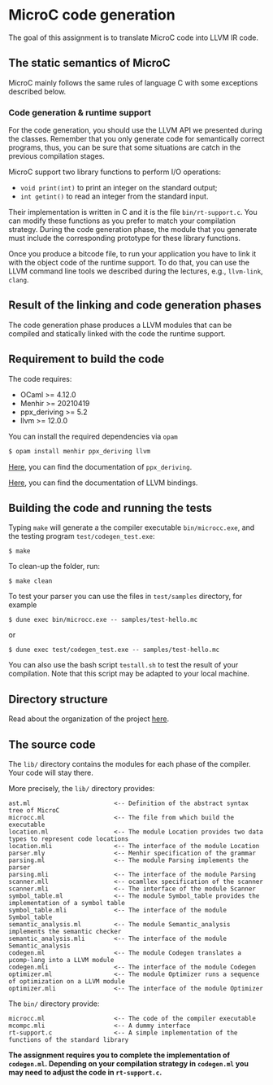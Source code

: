 # MicroC code generation

The goal of this assignment is to translate MicroC code into LLVM IR code.

## The static semantics of MicroC

MicroC mainly follows the same rules of language C with some exceptions described below.

### Code generation & runtime support

For the code generation, you should use the LLVM API we presented during the classes.
Remember that you only generate code for semantically correct programs, thus, you can be sure that
some situations are catch in the previous compilation stages.

MicroC support two library functions to perform I/O operations:
* `void print(int)` to print an integer on the standard output;
* `int getint()` to read an integer from the standard input.

Their implementation is written in C and it is the file `bin/rt-support.c`.
You can modify these functions as you prefer to match your compilation strategy. 
During the code generation phase, the module that you generate must include the 
corresponding prototype for these library functions.

Once you produce a bitcode file, to run your application you have to link it with 
the object code of the runtime support. 
To do that, you can use the LLVM command line tools we described during the lectures, e.g.,
`llvm-link`, `clang`.  

## Result of the linking and code generation phases
The code generation phase produces a LLVM modules that can be compiled and statically linked with the code the runtime support. 

## Requirement to build the code
The code requires:
* OCaml >= 4.12.0
* Menhir >= 20210419
* ppx_deriving >= 5.2 
* llvm >= 12.0.0

You can install the required dependencies via `opam`
```sh
$ opam install menhir ppx_deriving llvm
```
[Here](https://github.com/ocaml-ppx/ppx_deriving), you can find the documentation of `ppx_deriving`.

[Here](https://llvm.moe/ocaml/), you can find the documentation of LLVM bindings.

## Building the code and running the tests
Typing `make` will generate a the compiler executable `bin/microcc.exe`, and the testing program `test/codegen_test.exe`:
```
$ make
```

To clean-up the folder, run:
```
$ make clean
```

To test your parser you can use the files in `test/samples` directory, for example
```
$ dune exec bin/microcc.exe -- samples/test-hello.mc
```
or 
```
$ dune exec test/codegen_test.exe -- samples/test-hello.mc
```
You can also use the bash script `testall.sh` to test the result of your compilation. 
Note that this script may be adapted to your local machine.

## Directory structure #

Read about the organization of the project [here](../SETUP.md#project-structure).

## The source code

The `lib/` directory contains the modules for each phase of the compiler. 
Your code will stay there.

More precisely, the `lib/` directory provides:

    ast.ml                       <-- Definition of the abstract syntax tree of MicroC 
    microcc.ml                   <-- The file from which build the executable 
    location.ml                  <-- The module Location provides two data types to represent code locations
    location.mli                 <-- The interface of the module Location   
    parser.mly                   <-- Menhir specification of the grammar
    parsing.ml                   <-- The module Parsing implements the parser
    parsing.mli                  <-- The interface of the module Parsing  
    scanner.mll                  <-- ocamllex specification of the scanner 
    scanner.mli                  <-- The interface of the module Scanner
    symbol_table.ml              <-- The module Symbol_table provides the implementation of a symbol table
    symbol_table.mli             <-- The interface of the module Symbol_table
    semantic_analysis.ml         <-- The module Semantic_analysis implements the semantic checker
    semantic_analysis.mli        <-- The interface of the module Semantic_analysis
    codegen.ml                   <-- The module Codegen translates a µcomp-lang into a LLVM module
    codegen.mli                  <-- The interface of the module Codegen
    optimizer.ml                 <-- The module Optimizer runs a sequence of optimization on a LLVM module
    optimizer.mli                <-- The interface of the module Optimizer

The `bin/` directory provide:

    microcc.ml                   <-- The code of the compiler executable
    mcompc.mli                   <-- A dummy interface
    rt-support.c                 <-- A simple implementation of the functions of the standard library

**The assignment requires you to complete the implementation of `codegen.ml`. Depending on your compilation strategy in `codegen.ml` you may need to adjust the code in `rt-support.c`.**
